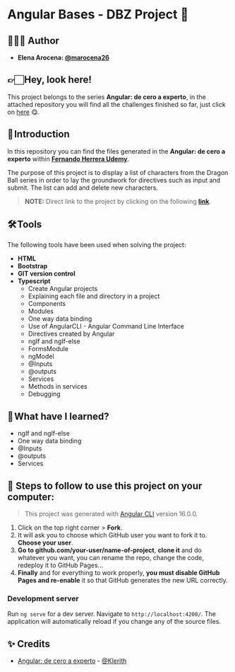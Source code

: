 # Angular Bases - DBZ Project 🐲​

## 👩🏻‍💻 Author 

- **Elena Arocena: [@marocena26](https://github.com/marocena26)**

## 👉🏻 Hey, look here! 

This project belongs to the series **Angular: de cero a experto**, in the attached repository you will find all the challenges finished so far, just click on [here](https://github.com/marocena26/Angular-from-zero-to-expert) 😋.

## 🚀 Introduction

In this repository you can find the files generated in the **Angular: de cero a experto** within **[Fernando Herrera Udemy](https://www.udemy.com/course/angular-fernando-herrera/)**.

The purpose of this project is to display a list of characters from the Dragon Ball series in order to lay the groundwork for directives such as input and submit. The list can add and delete new characters.

> **NOTE:** Direct link to the project by clicking on the following **[link](https://marocena26.github.io/angular-bases-practise/)**.

## 🛠️ Tools

The following tools have been used when solving the project:

- **HTML**
- **Bootstrap**
- **GIT version control**
- **Typescript**
  - Create Angular projects
  - Explaining each file and directory in a project
  - Components
  - Modules
  - One way data binding
  - Use of AngularCLI - Angular Command Line Interface
  - Directives created by Angular
  - ngIf and ngIf-else
  - FormsModule
  - ngModel
  - @Inputs
  - @outputs
  - Services
  - Methods in services
  - Debugging

## 📖 What have I learned?

- ngIf and ngIf-else
- One way data binding
- @Inputs
- @outputs
- Services
  
## 💾 Steps to follow to use this project on your computer:

> This project was generated with [Angular CLI](https://github.com/angular/angular-cli) version 16.0.0.

1. Click on the top right corner > **Fork**.
2. It will ask you to choose which GitHub user you want to fork it to. **Choose your user**.
3. **Go to github.com/your-user/name-of-project**, **clone it** and do whatever you want, you can rename the repo, change the code, redeploy it to GitHub Pages...
4. **Finally** and for everything to work properly, **you must disable GitHub Pages and re-enable** it so that GitHub generates the new URL correctly.

### Development server

Run `ng serve` for a dev server. Navigate to `http://localhost:4200/`. The application will automatically reload if you change any of the source files.

## ✨ Credits

- [Angular: de cero a experto](https://www.udemy.com/course/angular-fernando-herrera/) - [@Klerith](https://github.com/Klerith)
